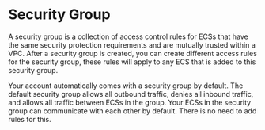 # Security Group<a name="vpc_Concepts_0005"></a>

A security group is a collection of access control rules for ECSs that have the same security protection requirements and are mutually trusted within a VPC. After a security group is created, you can create different access rules for the security group, these rules will apply to any ECS that is added to this security group.

Your account automatically comes with a security group by default. The default security group allows all outbound traffic, denies all inbound traffic, and allows all traffic between ECSs in the group. Your ECSs in the security group can communicate with each other by default. There is no need to add rules for this.

